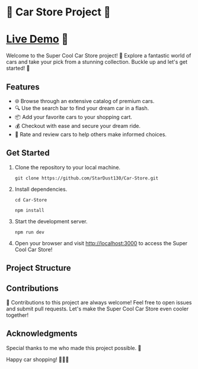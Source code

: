 
<h1>🚗  Car Store Project 🚗</h1>

# [Live Demo](https://star-dust-car-store.netlify.app/cars) 🌟


<p>Welcome to the Super Cool Car Store project! 🌟 Explore a fantastic world of cars and take your pick from a stunning collection. Buckle up and let's get started! 🏁</p>
<h2>Features</h2>

<ul>
    <li>🌐 Browse through an extensive catalog of premium cars.</li>
    <li>🔍 Use the search bar to find your dream car in a flash.</li>
    <li>📦 Add your favorite cars to your shopping cart.</li>
    <li>💰 Checkout with ease and secure your dream ride.</li>
    <li>🌟 Rate and review cars to help others make informed choices.</li>
</ul>

<h2>Get Started</h2>

<ol>
    <li>Clone the repository to your local machine.</li>
    <pre><code>git clone https://github.com/StarDust130/Car-Store.git</code></pre>
    <li>Install dependencies.</li>
    <pre><code>cd Car-Store</code></pre>
    <pre><code>npm install</code></pre>
    <li>Start the development server.</li>
    <pre><code>npm run dev</code></pre>
    <li>Open your browser and visit <a href="http://localhost:3000">http://localhost:3000</a> to access the Super Cool Car Store!</li>
</ol>

<h2>Project Structure</h2>



<h2>Contributions</h2>

<p>👏 Contributions to this project are always welcome! Feel free to open issues and submit pull requests. Let's make the Super Cool Car Store even cooler together!</p>

<h2>Acknowledgments</h2>

<p>Special thanks to me who made this project possible. 🙌</p>

<p>Happy car shopping! 🚀🚗💨</p>



